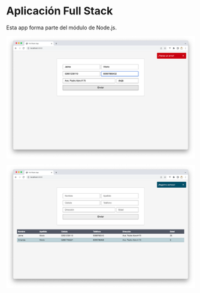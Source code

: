 # Aplicación Full Stack
Esta app forma parte del módulo de Node.js.

![img01](img01.png)

![img02](./img02.png)
